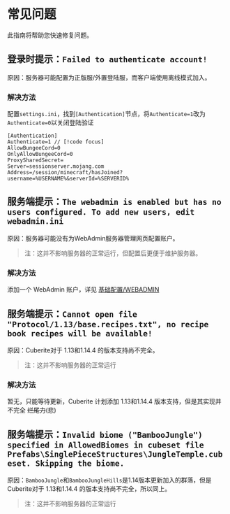 # 常见问题

此指南将帮助您快速修复问题。

## 登录时提示：`Failed to authenticate account!`

原因：服务器可能配置为正版服/外置登陆服，而客户端使用离线模式加入。

### 解决方法

配置`settings.ini`，找到`[Authentication]`节点，将`Authenticate=1`改为`Authenticate=0`以关闭登陆验证

``` ini{2}
[Authentication]
Authenticate=1 // [!code focus]
AllowBungeeCord=0
OnlyAllowBungeeCord=0
ProxySharedSecret=
Server=sessionserver.mojang.com
Address=/session/minecraft/hasJoined?username=%USERNAME%&serverId=%SERVERID%
```

## 服务端提示：`The webadmin is enabled but has no users configured. To add new users, edit webadmin.ini`

原因：服务器可能没有为WebAdmin服务器管理网页配置账户。
>注：这并不影响服务器的正常运行，但配置后更便于维护服务器。

### 解决方法

添加一个 WebAdmin 账户，详见 [基础配置/WEBADMIN](./2_CONFIGURATION_BASICS/2_3_WEBADMIN)

## 服务端提示：`Cannot open file "Protocol/1.13/base.recipes.txt", no recipe book recipes will be available!`

原因：Cuberite对于 1.13和1.14.4 的版本支持尚不完全。
>注：这并不影响服务器的正常运行

### 解决方法

暂无，只能等待更新，Cuberite 计划添加 1.13和1.14.4 版本支持，但是其实现并不完全 ~~烂尾力~~(悲)

## 服务端提示：`Invalid biome ("BambooJungle") specified in AllowedBiomes in cubeset file Prefabs\SinglePieceStructures\JungleTemple.cubeset. Skipping the biome.`

原因：`BambooJungle`和`BambooJungleHills`是1.14版本更新加入的群落，但是Cuberite对于 1.13和1.14.4 的版本支持尚不完全，所以同上。
>注：这并不影响服务器的正常运行
